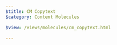 ```yaml
---
$title: CM Copytext
$category: Content Molecules

$view: /views/molecules/cm_copytext.html

---
```

